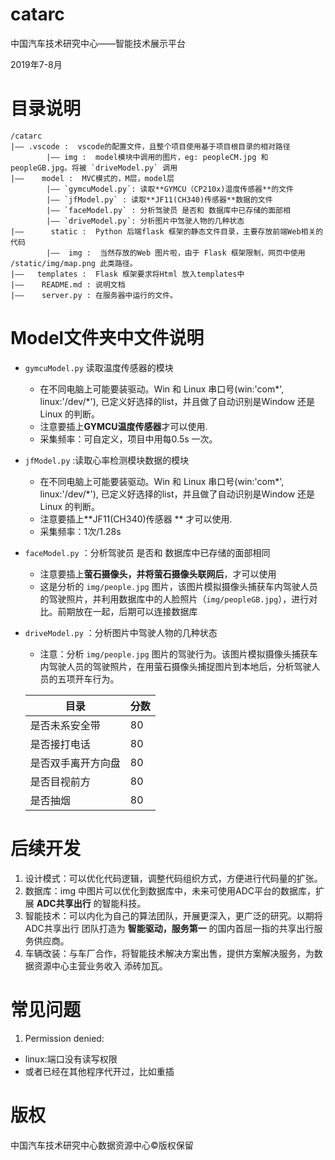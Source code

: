 # catarc
中国汽车技术研究中心——智能技术展示平台

2019年7-8月



#  目录说明
```
/catarc
|—— .vscode :  vscode的配置文件，且整个项目使用基于项目根目录的相对路径
        |—— img :  model模块中调用的图片，eg: peopleCM.jpg 和 peopleGB.jpg。将被 `driveModel.py` 调用    
|——    model :  MVC模式的，M层，model层
        |—— `gymcuModel.py`: 读取**GYMCU（CP210x)温度传感器**的文件              
        |—— `jfModel.py` : 读取**JF11(CH340)传感器**数据的文件            
        |—— `faceModel.py` : 分析驾驶员 是否和 数据库中已存储的面部相   
        |—— `driveModel.py`: 分析图片中驾驶人物的几种状态   
|——      static :  Python 后端flask 框架的静态文件目录，主要存放前端Web相关的代码
        |——  img :  当然存放的Web 图片啦，由于 Flask 框架限制，网页中使用 /static/img/map.png 此类路径。        
|——   templates :  Flask 框架要求将Html 放入templates中
|——    README.md : 说明文档
|——    server.py : 在服务器中运行的文件。

```


# Model文件夹中文件说明

- `gymcuModel.py` 读取温度传感器的模块

  - 在不同电脑上可能要装驱动。Win 和 Linux 串口号(win:'com*', linux:'/dev/*'), 已定义好选择的list，并且做了自动识别是Window 还是 Linux 的判断。
  - 注意要插上**GYMCU温度传感器**才可以使用.
  - 采集频率：可自定义，项目中用每0.5s 一次。

- `jfModel.py` :读取心率检测模块数据的模块

  - 在不同电脑上可能要装驱动。Win 和 Linux 串口号(win:'com*', linux:'/dev/*'), 已定义好选择的list，并且做了自动识别是Window 还是 Linux 的判断。
  - 注意要插上**JF11(CH340)传感器 ** 才可以使用.
  - 采集频率：1次/1.28s

- `faceModel.py` ：分析驾驶员 是否和 数据库中已存储的面部相同

  - 注意要插上**萤石摄像头，并将萤石摄像头联网后**，才可以使用
  - 这是分析的 `img/people.jpg` 图片，该图片模拟摄像头捕获车内驾驶人员的驾驶照片，并利用数据库中的人脸照片（`img/peopleGB.jpg`），进行对比。前期放在一起，后期可以连接数据库

- `driveModel.py` ：分析图片中驾驶人物的几种状态

  - 注意：分析 `img/people.jpg` 图片的驾驶行为。该图片模拟摄像头捕获车内驾驶人员的驾驶照片，在用萤石摄像头捕捉图片到本地后，分析驾驶人员的五项开车行为。

  | 目录               | 分数 |
  | ------------------ | ---- |
  | 是否未系安全带     | 80   |
  | 是否接打电话       | 80   |
  | 是否双手离开方向盘 | 80   |
  | 是否目视前方       | 80   |
  | 是否抽烟           | 80   |


# 后续开发

1. 设计模式：可以优化代码逻辑，调整代码组织方式，方便进行代码量的扩张。
2. 数据库：img 中图片可以优化到数据库中，未来可使用ADC平台的数据库，扩展 **ADC共享出行** 的智能科技。
3. 智能技术：可以内化为自己的算法团队，开展更深入，更广泛的研究。以期将 ADC共享出行 团队打造为 **智能驱动，服务第一** 的国内首屈一指的共享出行服务供应商。
4. 车辆改装：与车厂合作，将智能技术解决方案出售，提供方案解决服务，为数据资源中心主营业务收入 添砖加瓦。

# 常见问题
1. Permission denied: 
  - linux:端口没有读写权限
  - 或者已经在其他程序代开过，比如重插


# 版权

中国汽车技术研究中心数据资源中心©版权保留
